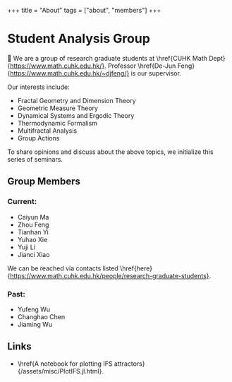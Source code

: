 +++
title = "About"
tags = ["about", "members"]
+++

# Student Analysis Group
👋 We are a group of research graduate students at \href{CUHK Math Dept}{https://www.math.cuhk.edu.hk/}. Professor \href{De-Jun Feng}{https://www.math.cuhk.edu.hk/~djfeng/} is our supervisor.

Our interests include:
- Fractal Geometry and Dimension Theory
- Geometric Measure Theory
- Dynamical Systems and Ergodic Theory
- Thermodynamic Formalism
- Multifractal Analysis
- Group Actions

To share opinions and discuss about the above topics, we initialize this series of seminars.

## Group Members
### Current:
- Caiyun Ma
- Zhou Feng
- Tianhan Yi
- Yuhao Xie
- Yuji Li
- Jianci Xiao
  
We can be reached via contacts listed \href{here}{https://www.math.cuhk.edu.hk/people/research-graduate-students}.

### Past:
- Yufeng Wu
- Changhao Chen
- Jiaming Wu

## Links
- \href{A notebook for plotting IFS attractors}{/assets/misc/PlotIFS.jl.html}.
